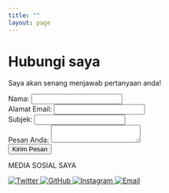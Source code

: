 ```yaml
---
title: ""
layout: page
---
```

<div class="flex flex-col items-center min-h-screen bg-gray-900 text-white py-12 px-4">   
    <!-- Judul -->
    <h1 class="text-5xl font-bold tracking-wide text-gray-100">Hubungi saya</h1>
    <p class="text-gray-400 mt-2">Saya akan senang menjawab pertanyaan anda!</p>
    <!-- Formulir -->
    <form class="mt-6 bg-gray-800 p-6 w-full max-w-lg rounded-lg shadow-lg">
        <div class="mb-4">
            <label for="name" class="block text-white mb-1">Nama:</label>
            <input type="text" id="name" name="name" required class="w-full p-3 border rounded bg-gray-700 text-white focus:outline-none focus:ring-2 focus:ring-blue-500">
        </div>
        <div class="mb-4">
            <label for="email" class="block text-white mb-1">Alamat Email:</label>
            <input type="email" id="email" name="email" required class="w-full p-3 border rounded bg-gray-700 text-white focus:outline-none focus:ring-2 focus:ring-blue-500">
        </div>
        <div class="mb-4">
            <label for="subject" class="block text-white mb-1">Subjek:</label>
            <input type="text" id="subject" name="subject" required class="w-full p-3 border rounded bg-gray-700 text-white focus:outline-none focus:ring-2 focus:ring-blue-500">
        </div>
        <div class="mb-4">
            <label for="message" class="block text-white mb-1">Pesan Anda:</label>
            <textarea id="message" name="message" required class="w-full p-3 border rounded bg-gray-700 text-white focus:outline-none focus:ring-2 focus:ring-blue-500"></textarea>
        </div>
        <button type="submit" class="w-full bg-blue-500 text-white p-3 rounded-lg hover:bg-blue-600 transition duration-300">Kirim Pesan</button>
    </form>
    <!-- Bagian Sosial Media -->
    <div class="mt-8">
        <p class="text-gray-400 text-lg font-semibold">MEDIA SOSIAL SAYA</p>
        <div class="flex justify-center space-x-6 mt-3">
            <a href="https://x.com/AadyprazZy">
                <img src="https://www.freepik.com/icon/twitter_5968830#fromView=search&page=1&position=1&uuid=2cf96751-d325-4410-b300-43b4f160360b" alt="Twitter" class="w-8 h-8 hover:opacity-75">
            </a>
            <a href="https://github.com/adiprasetyo045">
                <img src="https://www.freepik.com/icon/github_3291695#fromView=search&page=1&position=0&uuid=fd4b12ec-f7c2-4efd-9900-1a055bf3109f" alt="GitHub" class="w-8 h-8 hover:opacity-75">
            </a>
            <a href=" https://www.instagram.com/adiprasetyo/">
                <img src="https://www.freepik.com/icon/instagram_2504918#fromView=search&page=1&position=1&uuid=ee2dccca-dbe4-46d6-9bb0-a7790a3f6529" alt="Instagram" class="w-8 h-8 hover:opacity-75">
            </a>
            <a href="mailto:prasetyaadhi398@gmail.com">
                <img src="https://www.freepik.com/icon/gmail_5968534#fromView=search&page=1&position=0&uuid=6937d304-f44e-4f3a-b880-16ae14b100de" alt="Email" class="w-8 h-8 hover:opacity-75">
            </a>
        </div>
    </div>